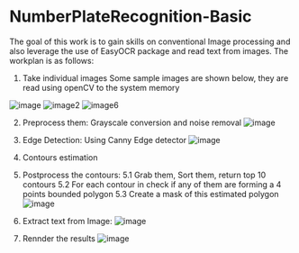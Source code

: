 # NumberPlateRecognition-Basic
The goal of this work is to gain skills on conventional Image processing and also leverage the use of EasyOCR package and read text from images.
The workplan is as follows:
1. Take individual images
  Some sample images are shown below, they are read using openCV to the system memory
  
 ![image](https://user-images.githubusercontent.com/61786557/148661196-972831c0-8dd3-48ee-bf8f-6fd5b2ba5400.png) ![image2](https://user-images.githubusercontent.com/61786557/148661200-1255b850-cf7f-47a0-b5bc-de1abd1544bd.jpg)
 ![image6](https://user-images.githubusercontent.com/61786557/148661204-d234e2e0-d1ee-4497-b69e-c309ab37741c.jpg)

2. Preprocess them: Grayscale conversion and noise removal
![image](https://user-images.githubusercontent.com/61786557/148661244-6337feb1-69a5-48a9-8fc7-2436e9d70e7e.png)


4. Edge Detection: Using Canny Edge detector
 ![image](https://user-images.githubusercontent.com/61786557/148661250-99b23e84-d478-464c-9dd7-27e051509ed8.png)

6. Contours estimation
7. Postprocess the contours: 
  5.1 Grab them, Sort them, return top 10 contours
  5.2 For each contour in check if any of them are forming a 4 points bounded polygon
  5.3 Create a mask of this estimated polygon
  ![image](https://user-images.githubusercontent.com/61786557/148661266-2a5d8ed9-8c37-40c2-a7e6-67c524b2a190.png)

  
 6. Extract text from Image:
   ![image](https://user-images.githubusercontent.com/61786557/148661272-2e40d4c7-496c-4e78-bc50-51105d1ba8cb.png)

 8. Rennder the results
 ![image](https://user-images.githubusercontent.com/61786557/148661282-a7556d72-6468-459a-8683-e47412a0e7a9.png)

